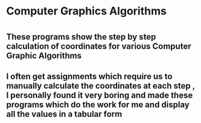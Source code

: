 <h1>Computer Graphics Algorithms<h1>
<h2>These programs show the step by step calculation of coordinates for various Computer Graphic Algorithms<h2> 
<p> I often get assignments which require us to manually calculate the coordinates at each step , I personally found it very boring and made these programs which do the work for me and display all the values in a tabular form</p>
